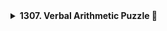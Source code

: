 <details>
<summary><b>1307. Verbal Arithmetic Puzzle 🔢</b></summary>

### 📘 Problem Statement
You are given an equation, represented by **words** on the left side and the **result** on the right side.  

You need to check if the equation is **solvable** under the following rules:

- Each character is mapped to a digit (0–9).  
- No two characters map to the same digit.  
- Each `words[i]` and `result` must not have **leading zeros**.  
- The sum of the numbers represented by `words` equals the number represented by `result`.  

Return **true** if the equation is solvable, otherwise return **false**.

---

### 🧪 Examples

**Example 1:**
